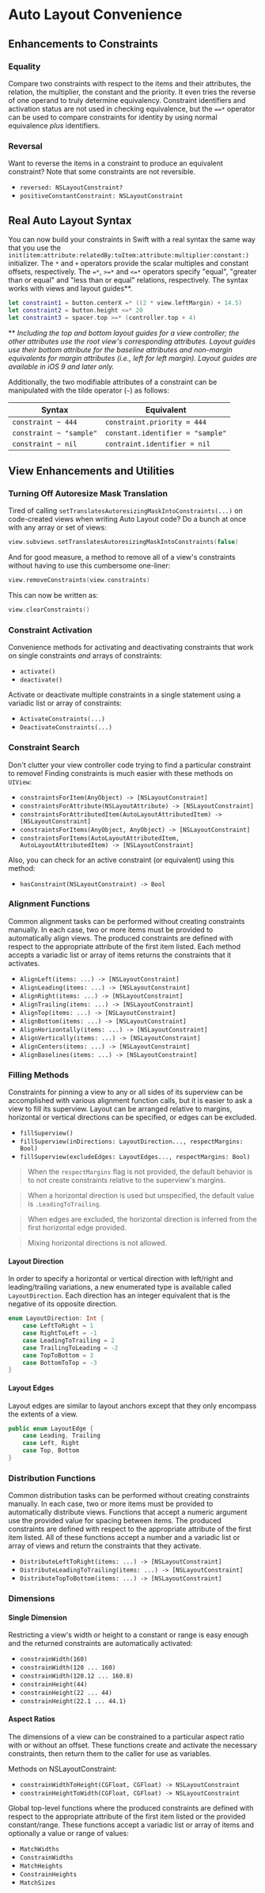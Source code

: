 Auto Layout Convenience
=======================


## Enhancements to Constraints


### Equality

Compare two constraints with respect to the items and their attributes, the relation, the multiplier, the constant and the priority.  It even tries the reverse of one operand to truly determine equivalency.  Constraint identifiers and activation status are not used in checking equivalence, but the `==*` operator can be used to compare constraints for identity by using normal equivalence *plus* identifiers.


### Reversal

Want to reverse the items in a constraint to produce an equivalent constraint?  Note that some constraints are not reversible.

 - `reversed: NSLayoutConstraint?`
 - `positiveConstantConstraint: NSLayoutConstraint`


## Real Auto Layout Syntax

You can now build your constraints in Swift with a real syntax the same way that you use the `init(item:attribute:relatedBy:toItem:attribute:multiplier:constant:)` initializer.  The `*` and `+` operators provide the scalar multiples and constant offsets, respectively.  The `=*`, `>=*` and `<=*` operators specify "equal", "greater than or equal" and "less than or equal" relations, respectively.  The syntax works with views and layout guides**.

```swift
let constraint1 = button.centerX =* ((2 * view.leftMargin) + 14.5)
let constraint2 = button.height <=* 20
let constraint3 = spacer.top >=* (controller.top + 4)
```

** *Including the top and bottom layout guides for a view controller; the other attributes use the root view's corresponding attributes. Layout guides use their bottom attribute for the baseline attributes and non-margin equivalents for margin attributes (i.e., left for left margin).  Layout guides are available in iOS 9 and later only.*


Additionally, the two modifiable attributes of a constraint can be manipulated with the tilde operator (`~`) as follows:

|Syntax|Equivalent|
|------|----------|
|`constraint ~ 444`|`constraint.priority = 444`|
|`constraint ~ "sample"`|`constant.identifier = "sample"`|
|`constraint ~ nil`|`contraint.identifier = nil`|


## View Enhancements and Utilities

### Turning Off Autoresize Mask Translation

Tired of calling `setTranslatesAutoresizingMaskIntoConstraints(...)` on code-created views when writing Auto Layout code?  Do a bunch at once with any array or set of views:

```swift
view.subviews.setTranslatesAutoresizingMaskIntoConstraints(false)
```



And for good measure, a method to remove all of a view's constraints without having to use this cumbersome one-liner:

```swift
view.removeConstraints(view.constraints)
```

This can now be written as:

```swift
view.clearConstraints()
```
### Constraint Activation

Convenience methods for activating and deactivating constraints that work on single constraints *and* arrays of constraints:

 - `activate()`
 - `deactivate()`

Activate or deactivate multiple constraints in a single statement using a variadic list or array of constraints:

 - `ActivateConstraints(...)`
 - `DeactivateConstraints(...)`


 ### Constraint Search

 Don't clutter your view controller code trying to find a particular constraint to remove!   Finding constraints is much easier with these methods on `UIView`:

  - `constraintsForItem(AnyObject) -> [NSLayoutConstraint]`
  - `constraintsForAttribute(NSLayoutAttribute) -> [NSLayoutConstraint]`
  - `constraintsForAttributedItem(AutoLayoutAttributedItem) -> [NSLayoutConstraint]`
  - `constraintsForItems(AnyObject, AnyObject) -> [NSLayoutConstraint]`
  - `constraintsForItems(AutoLayoutAttributedItem, AutoLayoutAttributedItem) -> [NSLayoutConstraint]`

 Also, you can check for an active constraint (or equivalent) using this method:

  - `hasConstraint(NSLayoutConstraint) -> Bool`


### Alignment Functions

Common alignment tasks can be performed without creating constraints manually.  In each case, two or more items must be provided to automatically align views.  The produced constraints are defined with respect to the appropriate attribute of the first item listed.  Each method accepts a variadic list or array of items returns the constraints that it activates.

 - `AlignLeft(items: ...) -> [NSLayoutConstraint]`
 - `AlignLeading(items: ...) -> [NSLayoutConstraint]`
 - `AlignRight(items: ...) -> [NSLayoutConstraint]`
 - `AlignTrailing(items: ...) -> [NSLayoutConstraint]`
 - `AlignTop(items: ...) -> [NSLayoutConstraint]`
 - `AlignBottom(items: ...) -> [NSLayoutConstraint]`
 - `AlignHorizontally(items: ...) -> [NSLayoutConstraint]`
 - `AlignVertically(items: ...) -> [NSLayoutConstraint]`
 - `AlignCenters(items: ...) -> [NSLayoutConstraint]`
 - `AlignBaselines(items: ...) -> [NSLayoutConstraint]`


### Filling Methods

Constraints for pinning a view to any or all sides of its superview can be accomplished with various alignment function calls, but it is easier to ask a view to fill its superview.  Layout can be arranged relative to margins, horizontal or vertical directions can be specified, or edges can be excluded.

- `fillSuperview()`
- `fillSuperview(inDirections: LayoutDirection..., respectMargins: Bool)`
- `fillSuperview(excludeEdges: LayoutEdges..., respectMargins: Bool)`

> When the `respectMargins` flag is not provided, the default behavior is to not create constraints relative to the superview's margins.

> When a horizontal direction is used but unspecified, the default value is `.LeadingToTrailing`.

> When edges are excluded, the horizontal direction is inferred from the first horizontal edge provided.

>  Mixing horizontal directions is not allowed.

#### Layout Direction

In order to specify a horizontal or vertical direction with left/right and leading/trailing variations, a new enumerated type is available called `LayoutDirection`.  Each direction has an integer equivalent that is the negative of its opposite direction.

```swift
enum LayoutDirection: Int {
    case LeftToRight = 1
    case RightToLeft = -1
    case LeadingToTrailing = 2
    case TrailingToLeading = -2
    case TopToBottom = 3
    case BottomToTop = -3
}
```

#### Layout Edges

Layout edges are similar to layout anchors except that they only encompass the extents of a view.

```swift
public enum LayoutEdge {
    case Leading, Trailing
    case Left, Right
    case Top, Bottom
}
```


### Distribution Functions

Common distribution tasks can be performed without creating constraints manually.  In each case, two or more items must be provided to automatically distribute views.  Functions that accept a numeric argument use the provided value for spacing between items.  The produced constraints are defined with respect to the appropriate attribute of the first item listed.  All of these functions accept a number and a variadic list or array of views and return the constraints that they activate.

 - `DistributeLeftToRight(items: ...) -> [NSLayoutConstraint]`
 - `DistributeLeadingToTrailing(items: ...) -> [NSLayoutConstraint]`
 - `DistributeTopToBottom(items: ...) -> [NSLayoutConstraint]`


### Dimensions

#### Single Dimension

Restricting a view's width or height to a constant or range is easy enough and the returned constraints are automatically activated:

 - `constrainWidth(160)`
 - `constrainWidth(120 ... 160)`
 - `constrainWidth(120.12 ... 160.8)`
 - `constrainHeight(44)`
 - `constrainHeight(22 ... 44)`
 - `constrainHeight(22.1 ... 44.1)`


#### Aspect Ratios

The dimensions of a view can be constrained to a particular aspect ratio with or without an offset.  These functions create and activate the necessary constraints, then return them to the caller for use as variables.

Methods on NSLayoutConstraint:

 - `constrainWidthToHeight(CGFloat, CGFloat) -> NSLayoutConstraint`
 - `constrainHeightToWidth(CGFloat, CGFloat) -> NSLayoutConstraint`

Global top-level functions where the produced constraints are defined with respect to the appropriate attribute of the first item listed or the provided constant/range.  These functions accept a variadic list or array of items and optionally a value or range of values:

 - `MatchWidths`
 - `ConstrainWidths`
 - `MatchHeights`
 - `ConstrainHeights`
 - `MatchSizes`
